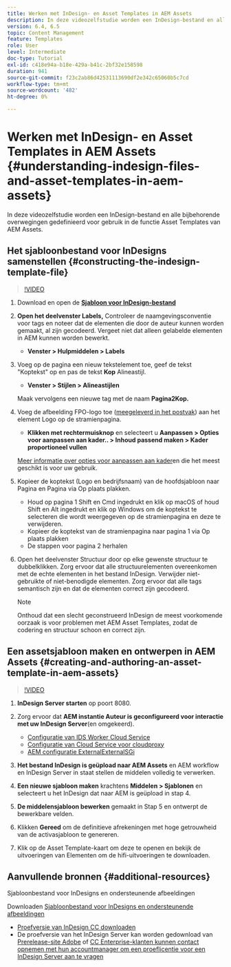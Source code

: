 ```yaml
---
title: Werken met InDesign- en Asset Templates in AEM Assets
description: In deze videozelfstudie worden een InDesign-bestand en alle bijbehorende overwegingen gedefinieerd voor gebruik in de functie Asset Templates van AEM Assets.
version: 6.4, 6.5
topic: Content Management
feature: Templates
role: User
level: Intermediate
doc-type: Tutorial
exl-id: c418e94a-b18e-429a-b41c-2bf32e158598
duration: 941
source-git-commit: f23c2ab86d42531113690df2e342c65060b5c7cd
workflow-type: tm+mt
source-wordcount: '482'
ht-degree: 0%

---
```


# Werken met InDesign- en Asset Templates in AEM Assets {#understanding-indesign-files-and-asset-templates-in-aem-assets}

In deze videozelfstudie worden een InDesign-bestand en alle bijbehorende overwegingen gedefinieerd voor gebruik in de functie Asset Templates van AEM Assets.

## Het sjabloonbestand voor InDesigns samenstellen {#constructing-the-indesign-template-file}

>[!VIDEO](https://video.tv.adobe.com/v/19293?quality=12&learn=on)

1. Download en open de [**Sjabloon voor InDesign-bestand**](assets/asset-templates-tutorial-video--supporting-files.zip)
2. **Open het deelvenster Labels,** Controleer de naamgevingsconventie voor tags en noteer dat de elementen die door de auteur kunnen worden gemaakt, al zijn gecodeerd. Vergeet niet dat alleen gelabelde elementen in AEM kunnen worden bewerkt.

   * **Venster > Hulpmiddelen > Labels**

3. Voeg op de pagina een nieuw tekstelement toe, geef de tekst &quot;Koptekst&quot; op en pas de tekst **Kop** Alineastijl.

   * **Venster > Stijlen > Alineastijlen**

   Maak vervolgens een nieuwe tag met de naam **Pagina2Kop.**

4. Voeg de afbeelding FPO-logo toe ([meegeleverd in het postvak](assets/asset-templates-tutorial-video--supporting-files.zip)) aan het element Logo op de stramienpagina.

   * **Klikken met rechtermuisknop** en selecteert u **Aanpassen > Opties voor aanpassen aan kader.. > Inhoud passend maken > Kader proportioneel vullen**

   [Meer informatie over opties voor aanpassen aan kader](https://helpx.adobe.com/indesign/using/frames-objects.html#fitting_objects_to_frames)en die het meest geschikt is voor uw gebruik.

5. Kopieer de koptekst (Logo en bedrijfsnaam) van de hoofdsjabloon naar Pagina en Pagina via Op plaats plakken.

   * Houd op pagina 1 Shift en Cmd ingedrukt en klik op macOS of houd Shift en Alt ingedrukt en klik op Windows om de koptekst te selecteren die wordt weergegeven op de stramienpagina en deze te verwijderen.
   * Kopieer de koptekst van de stramienpagina naar pagina 1 via Op plaats plakken
   * De stappen voor pagina 2 herhalen

6. Open het deelvenster Structuur door op elke gewenste structuur te dubbelklikken. Zorg ervoor dat alle structuurelementen overeenkomen met de echte elementen in het bestand InDesign. Verwijder niet-gebruikte of niet-benodigde elementen. Zorg ervoor dat alle tags semantisch zijn en dat de elementen correct zijn gecodeerd.

   >[!NOTE]
   >
   >Onthoud dat een slecht geconstrueerd InDesign de meest voorkomende oorzaak is voor problemen met AEM Asset Templates, zodat de codering en structuur schoon en correct zijn.

## Een assetsjabloon maken en ontwerpen in AEM Assets {#creating-and-authoring-an-asset-template-in-aem-assets}

>[!VIDEO](https://video.tv.adobe.com/v/19294?quality=12&learn=on)

1. **InDesign Server starten** op poort 8080.
2. Zorg ervoor dat **AEM instantie Auteur is geconfigureerd voor interactie met uw InDesign Server**(en omgekeerd).

   * [Configuratie van IDS Worker Cloud Service](http://localhost:4502/etc/cloudservices/proxy/ids.html)
   * [Configuratie van Cloud Service voor cloudproxy](http://localhost:4502/etc/cloudservices/proxy.html)
   * [AEM configuratie ExternalExternalSGi](http://localhost:4502/system/console/configMgr)

3. **Het bestand InDesign is geüpload naar AEM Assets** en AEM workflow en InDesign Server in staat stellen de middelen volledig te verwerken.
4. **Een nieuwe sjabloon maken** krachtens **Middelen > Sjablonen** en selecteert u het InDesign dat naar AEM is geüpload in stap 4.
5. **De middelensjabloon bewerken** gemaakt in Stap 5 en ontwerpt de bewerkbare velden.
6. Klikken **Gereed** om de definitieve afrekeningen met hoge getrouwheid van de activasjabloon te genereren.
7. Klik op de Asset Template-kaart om deze te openen en bekijk de uitvoeringen van Elementen om de hifi-uitvoeringen te downloaden.

## Aanvullende bronnen {#additional-resources}

Sjabloonbestand voor InDesigns en ondersteunende afbeeldingen

Downloaden [Sjabloonbestand voor InDesigns en ondersteunende afbeeldingen](assets/asset-templates-tutorial-video--supporting-files-1.zip)

* [Proefversie van InDesign CC downloaden](https://creative.adobe.com/products/download/indesign)
* De proefversie van het InDesign Server kan worden gedownload van [Prerelease-site Adobe](https://www.adobeprerelease.com/) of [CC Enterprise-klanten kunnen contact opnemen met hun accountmanager om een proeflicentie voor een InDesign Server aan te vragen](https://www.adobe.com/products/indesignserver/faq.html)

